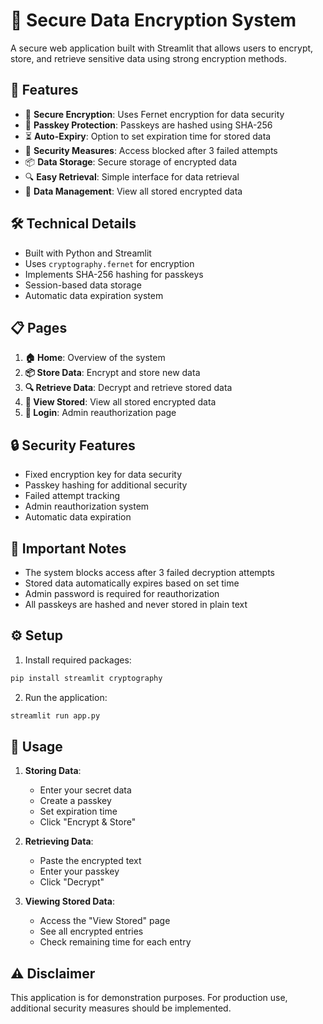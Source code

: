 # 🔐 Secure Data Encryption System

A secure web application built with Streamlit that allows users to encrypt, store, and retrieve sensitive data using strong encryption methods.

## 🚀 Features

- 🔐 **Secure Encryption**: Uses Fernet encryption for data security
- 🔑 **Passkey Protection**: Passkeys are hashed using SHA-256
- ⏳ **Auto-Expiry**: Option to set expiration time for stored data
- 🚫 **Security Measures**: Access blocked after 3 failed attempts
- 📦 **Data Storage**: Secure storage of encrypted data
- 🔍 **Easy Retrieval**: Simple interface for data retrieval
- 📂 **Data Management**: View all stored encrypted data

## 🛠️ Technical Details

- Built with Python and Streamlit
- Uses `cryptography.fernet` for encryption
- Implements SHA-256 hashing for passkeys
- Session-based data storage
- Automatic data expiration system

## 📋 Pages

1. **🏠 Home**: Overview of the system
2. **📦 Store Data**: Encrypt and store new data
3. **🔍 Retrieve Data**: Decrypt and retrieve stored data
4. **📂 View Stored**: View all stored encrypted data
5. **🔑 Login**: Admin reauthorization page

## 🔒 Security Features

- Fixed encryption key for data security
- Passkey hashing for additional security
- Failed attempt tracking
- Admin reauthorization system
- Automatic data expiration

## 🚨 Important Notes

- The system blocks access after 3 failed decryption attempts
- Stored data automatically expires based on set time
- Admin password is required for reauthorization
- All passkeys are hashed and never stored in plain text

## ⚙️ Setup

1. Install required packages:
```bash
pip install streamlit cryptography
```

2. Run the application:
```bash
streamlit run app.py
```

## 📝 Usage

1. **Storing Data**:
   - Enter your secret data
   - Create a passkey
   - Set expiration time
   - Click "Encrypt & Store"

2. **Retrieving Data**:
   - Paste the encrypted text
   - Enter your passkey
   - Click "Decrypt"

3. **Viewing Stored Data**:
   - Access the "View Stored" page
   - See all encrypted entries
   - Check remaining time for each entry

## ⚠️ Disclaimer

This application is for demonstration purposes. For production use, additional security measures should be implemented.
